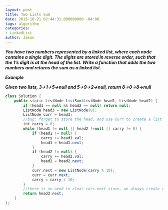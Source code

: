 ```yaml
---
layout: post
title: Two Lists Sum
date: 2015-10-21 02:44:31.000000000 -04:00
tags: algorithm
categories:
- LinkedList
author: Jason
---
```

<p><strong><em>You have two numbers represented by a linked list, where each node contains a single digit. The digits are stored in reverse order, such that the 1’s digit is at the head of the list. Write a function that adds the two numbers and returns the sum as a linked list.</p>

  Example</p>
  Given two lists, 3->1->5->null and 5->9->2->null, return 8->0->8->null</em></strong></p>

``` java
class Solution {
    public static ListNode listSum(ListNode head1, ListNode head2) {
        if (head1 == null && head2 == null) return null;
        ListNode head3 = new ListNode(0);
        ListNode curr = head3;
        //bug: forget to store the head, and use curr to create a list
        int carry = 0;
        while (head1 != null || head2 !=null || carry != 0) {
            if (head1 != null) {
                carry += head1.val;
                head1 = head1.next;
            }
            if (head2 != null) {
                carry += head2.val;
                head2 = head2.next;
            }
            curr.next = new ListNode(carry % 10);
            curr = curr.next;
            carry = carry / 10;
        }
        //there is no need to clear curr.next since, we always create a new node and give it to curr
        return head3.next;
    }
};
```
